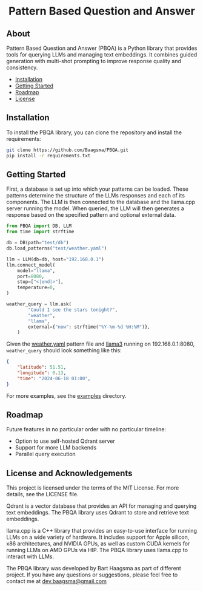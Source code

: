 <h1 align="center">Pattern Based Question and Answer</h1>

## About
Pattern Based Question and Answer (PBQA) is a Python library that provides tools for querying LLMs and managing text embeddings. It combines guided generation with multi-shot prompting to improve response quality and consistency.

 - [Installation](#installation)
 - [Getting Started](#getting-started)
 - [Roadmap](#roadmap)
 - [License](#license-and-acknowledgements)

## Installation
To install the PBQA library, you can clone the repository and install the requirements:

```sh
git clone https://github.com/Baagsma/PBQA.git
pip install -r requirements.txt
```

## Getting Started
First, a database is set up into which your patterns can be loaded. These patterns determine the structure of the LLMs responses and each of its components. The LLM is then connected to the database and the llama.cpp server running the model. When queried, the LLM will then generates a response based on the specified pattern and optional external data.

```python
from PBQA import DB, LLM
from time import strftime

db = DB(path="test/db")
db.load_patterns("test/weather.yaml")

llm = LLM(db=db, host="192.168.0.1")
llm.connect_model(
    model="llama",
    port=8080,
    stop=["<|end|>"],
    temperature=0,
)

weather_query = llm.ask(
        "Could I see the stars tonight?",
        "weather",
        "llama",
        external={"now": strftime("%Y-%m-%d %H:%M")},
    )
```

Given the [weather.yaml](examples/weather.yaml) pattern file and [llama3](https://huggingface.co/QuantFactory/Meta-Llama-3-8B-Instruct-GGUF) running on 192.168.0.1:8080, `weather_query` should look something like this:

```json
{
    "latitude": 51.51,
    "longitude": 0.13,
    "time": "2024-06-18 01:00",
}
```

For more examples, see the [examples](examples) directory.

## Roadmap
Future features in no particular order with no particular timeline:
    
 - Option to use self-hosted Qdrant server
 - Support for more LLM backends
 - Parallel query execution

## License and Acknowledgements
This project is licensed under the terms of the MIT License. For more details, see the LICENSE file.

Qdrant is a vector database that provides an API for managing and querying text embeddings. The PBQA library uses Qdrant to store and retrieve text embeddings.

llama.cpp is a C++ library that provides an easy-to-use interface for running LLMs on a wide variety of hardware. It includes support for Apple silicon, x86 architectures, and NVIDIA GPUs, as well as custom CUDA kernels for running LLMs on AMD GPUs via HIP. The PBQA library uses llama.cpp to interact with LLMs.

The PBQA library was developed by Bart Haagsma as part of different project. If you have any questions or suggestions, please feel free to contact me at dev.baagsma@gmail.com